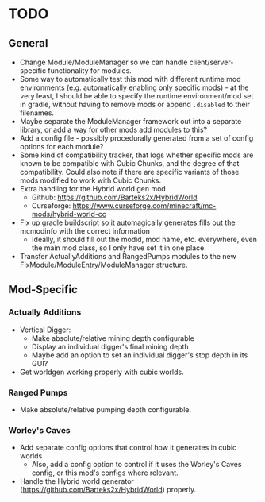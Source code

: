 # TODO

## General

* Change Module/ModuleManager so we can handle client/server-specific functionality for modules.
* Some way to automatically test this mod with different runtime mod environments (e.g. automatically
  enabling only specific mods) - at the very least, I should be able to specify the runtime environment/mod set
  in gradle, without having to remove mods or append `.disabled` to their filenames.
* Maybe separate the ModuleManager framework out into a separate library, or add a way for other mods
  add modules to this?
* Add a config file - possibly procedurally generated from a set of config options for each module?
* Some kind of compatibility tracker, that logs whether specific mods are known to be compatible with
  Cubic Chunks, and the degree of that compatibility. Could also note if there are specific variants
  of those mods modified to work with Cubic Chunks.
* Extra handling for the Hybrid world gen mod
  * Github: https://github.com/Barteks2x/HybridWorld
  * Curseforge: https://www.curseforge.com/minecraft/mc-mods/hybrid-world-cc
* Fix up gradle buildscript so it automagically generates fills out the mcmodinfo with the correct information
  * Ideally, it should fill out the modid, mod name, etc. everywhere, even the main mod class, so I only have
    set it in one place.
* Transfer ActuallyAdditions and RangedPumps modules to the new FixModule/ModuleEntry/ModuleManager structure.

## Mod-Specific

### Actually Additions

* Vertical Digger:
  * Make absolute/relative mining depth configurable
  * Display an individual digger's final mining depth
  * Maybe add an option to set an individual digger's stop depth in its GUI?
* Get worldgen working properly with cubic worlds.

### Ranged Pumps

* Make absolute/relative pumping depth configurable.

### Worley's Caves

* Add separate config options that control how it generates in cubic worlds
  * Also, add a config option to control if it uses the Worley's Caves config, or this mod's configs
    where relevant.
* Handle the Hybrid world generator (https://github.com/Barteks2x/HybridWorld) properly.
